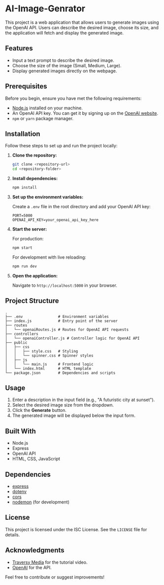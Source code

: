# AI-Image-Genrator

This project is a web application that allows users to generate images using the OpenAI API. Users can describe the desired image, choose its size, and the application will fetch and display the generated image.

## Features

- Input a text prompt to describe the desired image.
- Choose the size of the image (Small, Medium, Large).
- Display generated images directly on the webpage.

## Prerequisites

Before you begin, ensure you have met the following requirements:

- [Node.js](https://nodejs.org/en/download/) installed on your machine.
- An OpenAI API key. You can get it by signing up on the [OpenAI website](https://beta.openai.com/signup/).
- `npm` or `yarn` package manager.

## Installation

Follow these steps to set up and run the project locally:

1. **Clone the repository:**

   ```bash
   git clone <repository-url>
   cd <repository-folder>
   ```

2. **Install dependencies:**

   ```bash
   npm install
   ```

3. **Set up the environment variables:**

   Create a `.env` file in the root directory and add your OpenAI API key:

   ```env
   PORT=5000
   OPENAI_API_KEY=your_openai_api_key_here
   ```

4. **Start the server:**

   For production:

   ```bash
   npm start
   ```

   For development with live reloading:

   ```bash
   npm run dev
   ```

5. **Open the application:**

   Navigate to `http://localhost:5000` in your browser.

## Project Structure

```plaintext
.
├── .env                # Environment variables
├── index.js            # Entry point of the server
├── routes
│   └── openaiRoutes.js # Routes for OpenAI API requests
├── controllers
│   └── openaiController.js # Controller logic for OpenAI API
├── public
│   ├── css
│   │   ├── style.css   # Styling
│   │   └── spinner.css # Spinner styles
│   ├── js
│   │   └── main.js     # Frontend logic
│   └── index.html      # HTML template
└── package.json        # Dependencies and scripts
```

## Usage

1. Enter a description in the input field (e.g., "A futuristic city at sunset").
2. Select the desired image size from the dropdown.
3. Click the **Generate** button.
4. The generated image will be displayed below the input form.

## Built With

- Node.js
- Express
- OpenAI API
- HTML, CSS, JavaScript

## Dependencies

- [express](https://www.npmjs.com/package/express)
- [dotenv](https://www.npmjs.com/package/dotenv)
- [cors](https://www.npmjs.com/package/cors)
- [nodemon](https://www.npmjs.com/package/nodemon) (for development)

## License

This project is licensed under the ISC License. See the `LICENSE` file for details.

## Acknowledgments

- [Traversy Media](https://www.youtube.com/@TraversyMedia) for the tutorial video.
- [OpenAI](https://beta.openai.com/) for the API.

Feel free to contribute or suggest improvements!
